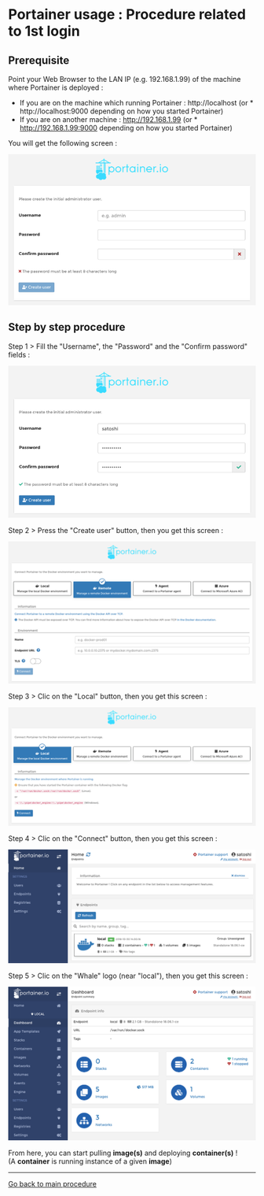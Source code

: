 Portainer usage : Procedure related to 1st login
==
Prerequisite
-
Point your Web Browser to the LAN IP (e.g. 192.168.1.99) of the machine where Portainer is deployed :
* If you are on the machine which running Portainer : http://localhost (or * http://localhost:9000 depending on how you started Portainer)
* If you are on another machine : http://192.168.1.99 (or * http://192.168.1.99:9000 depending on how you started Portainer)

You will get the following screen :

![Step 0](https://github.com/babonet13/Images/blob/master/Portainer/1stLogin/Step_0.png)

Step by step procedure
-
Step 1 > Fill the "Username", the "Password" and the "Confirm password" fields :

![Step 1](https://github.com/babonet13/Images/blob/master/Portainer/1stLogin/Step_1.png)

Step 2 > Press the "Create user" button, then you get this screen : 

![Step 2](https://github.com/babonet13/Images/blob/master/Portainer/1stLogin/Step_2.png)

Step 3 > Clic on the "Local" button,  then you get this screen : 

![Step 3](https://github.com/babonet13/Images/blob/master/Portainer/1stLogin/Step_3.png)

Step 4 > Clic on the "Connect" button,  then you get this screen : 

![Step 4](https://github.com/babonet13/Images/blob/master/Portainer/1stLogin/Step_4.png)

Step 5 > Clic on the "Whale" logo (near "local"), then you get this screen : 

![Step 5](https://github.com/babonet13/Images/blob/master/Portainer/1stLogin/Step_5.png)

From here, you can start pulling __image(s)__ and deploying __container(s)__ !  
(A __container__ is running instance of a given __image__)

---
<A href="https://github.com/babonet13/HostYourNode/blob/master/deploy/3_DeployNodes_GUI.md">Go back to main procedure</A>
